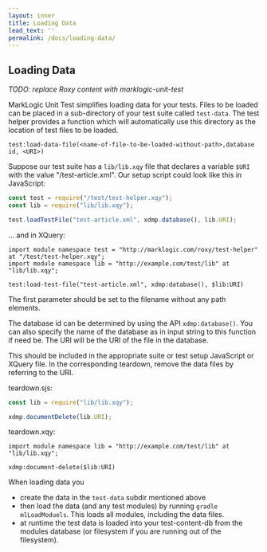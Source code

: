 ```yaml
---
layout: inner
title: Loading Data
lead_text: ''
permalink: /docs/loading-data/
---
```


## Loading Data

*TODO: replace Roxy content with marklogic-unit-test*

MarkLogic Unit Test simplifies loading data for your tests. Files to be loaded can be placed in a sub-directory of your test suite called `test-data`. The test helper provides a function which will automatically use this directory as the location of test files to be loaded.

    test:load-data-file(<name-of-file-to-be-loaded-without-path>,database id, <URI>)

Suppose our test suite has a `lib/lib.xqy` file that declares a variable `$URI` with the value "/test-article.xml". Our
setup script could look like this in JavaScript:

```javascript
const test = require("/test/test-helper.xqy");
const lib = require("lib/lib.xqy");

test.loadTestFile("test-article.xml", xdmp.database(), lib.URI);
```

... and in XQuery:

```xquery
import module namespace test = "http://marklogic.com/roxy/test-helper" at "/test/test-helper.xqy";
import module namespace lib = "http://example.com/test/lib" at "lib/lib.xqy";

test:load-test-file("test-article.xml", xdmp:database(), $lib:URI)
```

The first parameter should be set to the filename without any path elements. 

The database id can be determined by using the API `xdmp:database()`. You can also specify the name of the database as in input string to this function if need be. The URI will be the URI of the file in the database.

This should be included in the appropriate suite or test setup JavaScript or XQuery file. In the corresponding 
teardown, remove the data files by referring to the URI.

teardown.sjs:

```javascript
const lib = require("lib/lib.xqy");

xdmp.documentDelete(lib.URI);
```

teardown.xqy:

```
import module namespace lib = "http://example.com/test/lib" at "lib/lib.xqy";

xdmp:document-delete($lib:URI)
```

When loading data you 
* create the data in the `test-data` subdir mentioned above
* then load the data (and any test modules) by running `gradle mlLoadModuels`. This loads all modules, including the data files. 
* at runtime the test data is loaded into your test-content-db from the modules database (or filesystem if you are running out of the filesystem). 
 